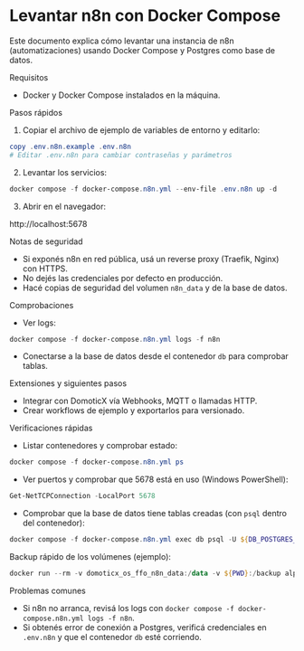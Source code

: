 # Levantar n8n con Docker Compose

Este documento explica cómo levantar una instancia de n8n (automatizaciones) usando Docker Compose y Postgres como base de datos.

Requisitos
- Docker y Docker Compose instalados en la máquina.

Pasos rápidos

1. Copiar el archivo de ejemplo de variables de entorno y editarlo:

```powershell
copy .env.n8n.example .env.n8n
# Editar .env.n8n para cambiar contraseñas y parámetros
```

2. Levantar los servicios:

```powershell
docker compose -f docker-compose.n8n.yml --env-file .env.n8n up -d
```

3. Abrir en el navegador:

http://localhost:5678

Notas de seguridad
- Si exponés n8n en red pública, usá un reverse proxy (Traefik, Nginx) con HTTPS.
- No dejés las credenciales por defecto en producción.
- Hacé copias de seguridad del volumen `n8n_data` y de la base de datos.

Comprobaciones
- Ver logs:

```powershell
docker compose -f docker-compose.n8n.yml logs -f n8n
```

- Conectarse a la base de datos desde el contenedor `db` para comprobar tablas.

Extensiones y siguientes pasos
- Integrar con DomoticX vía Webhooks, MQTT o llamadas HTTP.
- Crear workflows de ejemplo y exportarlos para versionado.

Verificaciones rápidas

- Listar contenedores y comprobar estado:

```powershell
docker compose -f docker-compose.n8n.yml ps
```

- Ver puertos y comprobar que 5678 está en uso (Windows PowerShell):

```powershell
Get-NetTCPConnection -LocalPort 5678
```

- Comprobar que la base de datos tiene tablas creadas (con `psql` dentro del contenedor):

```powershell
docker compose -f docker-compose.n8n.yml exec db psql -U ${DB_POSTGRES_USER} -d ${DB_POSTGRES_DB} -c "\d"
```

Backup rápido de los volúmenes (ejemplo):

```powershell
docker run --rm -v domoticx_os_ffo_n8n_data:/data -v ${PWD}:/backup alpine sh -c "cd /data && tar czf /backup/n8n_data_$(Get-Date -Format yyyyMMdd).tgz ."
```

Problemas comunes
- Si n8n no arranca, revisá los logs con `docker compose -f docker-compose.n8n.yml logs -f n8n`.
- Si obtenés error de conexión a Postgres, verificá credenciales en `.env.n8n` y que el contenedor `db` esté corriendo.

